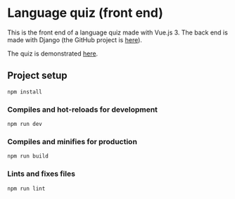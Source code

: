 # Language quiz (front end)

This is the front end of a language quiz made with Vue.js 3. The back end is made with Django (the GitHub project is [here](https://github.com/Mutusen/language-quiz-django)).

The quiz is demonstrated [here](https://quiz.apprenti-polyglotte.net/).

## Project setup
```
npm install
```

### Compiles and hot-reloads for development
```
npm run dev
```

### Compiles and minifies for production
```
npm run build
```

### Lints and fixes files
```
npm run lint
```